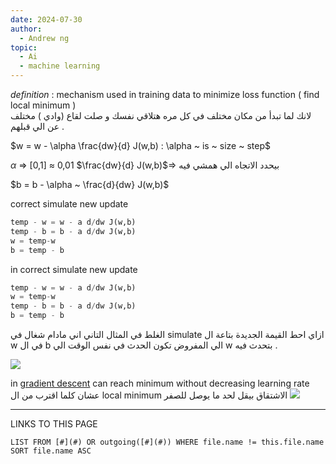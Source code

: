 ```yaml
---
date: 2024-07-30
author:
  - Andrew ng
topic:
  - Ai
  - machine learning
---
```



*definition* : mechanism used in training data to minimize loss function ( find local minimum )  
لانك لما تبدأ من مكان مختلف في كل مره هتلاقي نفسك و صلت لقاع (وادي ) مختلف عن الي قبلهم . 

$w = w - \alpha \frac{dw}{d} J(w,b) :   \alpha ~ is ~ size ~ step$


$\alpha$ => [0,1] $\approx$ 0,01 
$\frac{dw}{d} J(w,b)$=> بيحدد الاتجاه الي همشي فيه 


$b = b - \alpha ~ \frac{d}{dw} J(w,b)$


correct  simulate new update 
```python 
temp - w = w - a d/dw J(w,b) 
temp - b = b - a d/dw J(w,b) 
w = temp-w 
b = temp - b 
```

in correct simulate new update 
```python 
temp - w = w - a d/dw J(w,b) 
w = temp-w 
temp - b = b - a d/dw J(w,b) 
b = temp - b 
```

الغلط في المثال التاني اني مادام شغال في simulate ازاي احط القيمة الجديدة بتاعة ال w في ال b الي المفروض تكون الحدث في نفس الوقت الي w  بتحدث فيه . 

![](Pasted%20image%2020240730234540.png#center%20|%20500%20)


in [gradient descent](gradient%20descent.md) can reach minimum without decreasing learning rate 
عشان كلما اقترب من ال local minimum الاشتقاق بيقل لحد ما يوصل للصفر 
![](Pasted%20image%2020240730235441.png#center%20|%20500%20)



----
LINKS TO THIS PAGE 
```dataview
LIST FROM [#](#) OR outgoing([#](#)) WHERE file.name != this.file.name SORT file.name ASC
```

